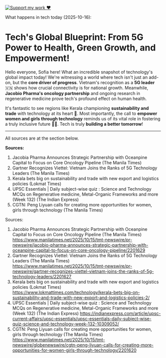 [![Support my work ❤️](https://img.shields.io/badge/Support%20my%20work%20❤️-orange?style=for-the-badge&logo=patreon&logoColor=white)](https://www.patreon.com/c/evertonics)

What happens in tech today (2025-10-16):

# Tech's Global Blueprint: From 5G Power to Health, Green Growth, and Empowerment!

Hello everyone, Sofia here! What an incredible snapshot of technology's global impact today! We're witnessing a world where tech isn't just an add-on, but the **core driver of progress**. Vietnam's recognition as a **5G leader** 🇻🇳 shows how crucial connectivity is for national growth. Meanwhile, **Jacobio Pharma's oncology partnership** and ongoing research in regenerative medicine prove tech's profound effect on human health.

It's fantastic to see regions like Kerala championing **sustainability and trade** with technology at its heart 🌿. Most importantly, the call to **empower women and girls through technology** reminds us of its vital role in fostering a truly inclusive future 👩‍💻. Tech is truly **building a better tomorrow**!

***
All sources are at the section below.

**Sources:**
1.  Jacobia Pharma Announces Strategic Partnership with Oceanpine Capital to Focus on Core Oncology Pipeline (The Manila Times)
2.  Gartner Recognizes Viettel: Vietnam Joins the Ranks of 5G Technology Leaders (The Manila Times)
3.  Kerala bets big on sustainability and trade with new export and logistics policies (Lokmat Times)
4.  UPSC Essentials | Daily subject-wise quiz : Science and Technology MCQs on Regenerative medicine, Metal-Organic Frameworks and more (Week 132) (The Indian Express)
5.  CGTN: Peng Liyuan calls for creating more opportunities for women, girls through technology (The Manila Times)

Sources:
1. Jacobio Pharma Announces Strategic Partnership with Oceanpine Capital to Focus on Core Oncology Pipeline (The Manila Times)
   https://www.manilatimes.net/2025/10/15/tmt-newswire/pr-newswire/jacobio-pharma-announces-strategic-partnership-with-oceanpine-capital-to-focus-on-core-oncology-pipeline/2201629
2. Gartner Recognizes Viettel: Vietnam Joins the Ranks of 5G Technology Leaders (The Manila Times)
   https://www.manilatimes.net/2025/10/15/tmt-newswire/pr-newswire/gartner-recognizes-viettel-vietnam-joins-the-ranks-of-5g-technology-leaders/2201627
3. Kerala bets big on sustainability and trade with new export and logistics policies (Lokmat Times)
   https://www.lokmattimes.com/technology/kerala-bets-big-on-sustainability-and-trade-with-new-export-and-logistics-policies-2/
4. UPSC Essentials | Daily subject-wise quiz : Science and Technology MCQs on Regenerative medicine, Metal-Organic Frameworks and more (Week 132) (The Indian Express)
   https://indianexpress.com/article/upsc-current-affairs/upsc-essentials/upsc-essentials-daily-subject-wise-quiz-science-and-technology-week-132-10309052/
5. CGTN: Peng Liyuan calls for creating more opportunities for women, girls through technology (The Manila Times)
   https://www.manilatimes.net/2025/10/15/tmt-newswire/globenewswire/cgtn-peng-liyuan-calls-for-creating-more-opportunities-for-women-girls-through-technology/2201620